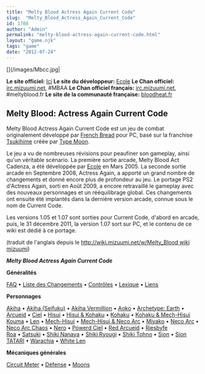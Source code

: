 ```yaml
---
title: "Melty Blood Actress Again Current Code"
slug:  "Melty_Blood_Actress_Again_Current_Code"
id: 1708
author: "Admin"
permalink: "melty-blood-actress-again-current-code.html"
layout: "game.njk"
tags: "game"
date: "2012-07-24"
---
```


[](/images/Mbcc.jpg\|

**Le site officiel:** [Ici](http://meltyblood.info/)  **Le site
du développeur:** [Ecole](http://www.e56.info/mbaaps2/index.html)
 **Le Chan officiel:**
[irc.mizuumi.net](http://widget.mibbit.com/?settings=b0c80f1a2b7c9987a0cb0742240f9110&server=irc.mizuumi.net&channel=%23mbaa&noServerTab=false),
\#MBAA  **Le Chan officiel français:**
[irc.mizuumi.net](http://widget.mibbit.com/?settings=40efa8d1d131fba1f623f8f2ac86d382&server=irc.mizuumi.net&channel=%23meltyblood.fr),
\#meltyblood.fr  **Le site de la communauté française:**
[bloodheat.fr](http://www.bloodheat.fr) 

## Melty Blood: Actress Again Current Code

Melty Blood Actress Again Current Code est un jeu de combat
originalement développé par [French
Bread](http://www13.plala.or.jp/french) pour PC, basé sur la franchise
[Tsukihime](http://www.typemoon.org/) créée par [Type
Moon](http://www.typemoon.com/).

Le jeu a vu de nombreuses révisions pour peaufiner son gameplay, ainsi
qu'un véritable scénario. La première sortie arcade, Melty Blood Act
Cadenza, a été développée par
[Ecole](http://www.e56.info/mbaaps2/index.html) en Mars 2005. La seconde
sortie arcade en Septembre 2008, Actress Again, a apporté un grand
nombre de changements et donné encore plus de profondeur au jeu. Le
portage PS2 d'Actress Again, sorti en Août 2009, a encore retravaillé le
gameplay avec des nouveaux personnages et un rééquilibrage global. Ces
changements ont ensuite été implantés dans la dernière version arcade,
connue sous le nom de Current Code.

Les versions 1.05 et 1.07 sont sorties pour Current Code, d'abord en
arcade, puis, le 31 décembre 2011, la version 1.07 sort sur PC, et le
contenu de ce wiki est dédié à ce portage.

(traduit de l'anglais depuis le [http://wiki.mizuumi.net/w/Melty_Blood
wiki
mizuumi](http://wiki.mizuumi.net/w/Melty_Blood_wiki_mizuumi "wikilink"))

***Melty Blood Actress Again Current Code***

**Généralités**

[FAQ](/index.php/Melty_Blood/FAQ "Melty Blood/FAQ") • [Liste des
Changements](/index.php/Melty_Blood/Changelist "Melty Blood/Changelist")
• [Contrôles](/index.php/Melty_Blood/Controls "Melty Blood/Controls") •
[Lexique](/index.php/Melty_Blood/Glossary "Melty Blood/Glossary") •
[Liens](/index.php/Melty_Blood/Links "Melty Blood/Links")

**Personnages**

[Akiha](/index.php/Melty_Blood/Akiha_Tohno "Melty Blood/Akiha Tohno") •
[Akiha
(Seifuku)](/index.php/Melty_Blood/Akiha_Tohno_\(Seifuku\) "Melty Blood/Akiha Tohno (Seifuku)")
• [Akiha
Vermillion](/index.php/Melty_Blood/Akiha_Vermillion "Melty Blood/Akiha Vermillion")
• [Aoko](/index.php/Melty_Blood/Aoko_Aozaki "Melty Blood/Aoko Aozaki") •
[Archetype:
Earth](/index.php/Melty_Blood/Archetype:_Earth "Melty Blood/Archetype: Earth")
•
[Arcueid](/index.php/Melty_Blood/Arcueid_Brunestud "Melty Blood/Arcueid Brunestud")
• [Ciel](/index.php/Melty_Blood/Ciel "Melty Blood/Ciel") •
[Hisui](/index.php/Melty_Blood/Hisui "Melty Blood/Hisui") • [Hisui &
Kohaku](/index.php/Melty_Blood/Hisui_%26_Kohaku "Melty Blood/Hisui & Kohaku")
• [Kohaku](/index.php/Melty_Blood/Kohaku "Melty Blood/Kohaku") • [Kohaku
&
Mech-Hisui](/index.php/Melty_Blood/Kohaku_%26_Mech-Hisui "Melty Blood/Kohaku & Mech-Hisui")  
[Kouma](/index.php/Melty_Blood/Kouma_Kishima "Melty Blood/Kouma Kishima")
• [Len](/index.php/Melty_Blood/Len "Melty Blood/Len") •
[Mech-Hisui](/index.php/Melty_Blood/Mech-Hisui "Melty Blood/Mech-Hisui")
• [Mech-Hisui & Neco
Arc](/index.php/Melty_Blood/Mech-Hisui_%26_Neco_Arc "Melty Blood/Mech-Hisui & Neco Arc")
•
[Miyako](/index.php/Melty_Blood/Miyako_Arima "Melty Blood/Miyako Arima")
• [Neco Arc](/index.php/Melty_Blood/Neco_Arc "Melty Blood/Neco Arc") •
[Neco Arc
Chaos](/index.php/Melty_Blood/Neco_Arc_Chaos "Melty Blood/Neco Arc Chaos")
• [Nero](/index.php/Melty_Blood/Nero_Chaos "Melty Blood/Nero Chaos") •
[Powerd
Ciel](/index.php/Melty_Blood/Powerd_Ciel "Melty Blood/Powerd Ciel") •
[Red
Arcueid](/index.php/Melty_Blood/Red_Arcueid "Melty Blood/Red Arcueid") •
[Riesbyfe](/index.php/Melty_Blood/Riesbyfe_Stridberg "Melty Blood/Riesbyfe Stridberg")  
[Roa](/index.php/Melty_Blood/Roa "Melty Blood/Roa") •
[Satsuki](/index.php/Melty_Blood/Satsuki_Yumiduka "Melty Blood/Satsuki Yumiduka")
• [Shiki
Nanaya](/index.php/Melty_Blood/Shiki_Nanaya "Melty Blood/Shiki Nanaya")
• [Shiki
Ryougi](/index.php/Melty_Blood/Shiki_Ryougi "Melty Blood/Shiki Ryougi")
• [Shiki
Tohno](/index.php/Melty_Blood/Shiki_Tohno "Melty Blood/Shiki Tohno") •
[Sion](/index.php/Melty_Blood/Sion_Eltnam_Atlasia "Melty Blood/Sion Eltnam Atlasia")
• [Sion
TATARI](/index.php/Melty_Blood/Sion_TATARI "Melty Blood/Sion TATARI") •
[Warachia](/index.php/Melty_Blood/Warachia "Melty Blood/Warachia") •
[White Len](/index.php/Melty_Blood/White_Len "Melty Blood/White Len")

**Mécaniques générales**

[Circuit
Meter](/index.php/Melty_Blood/Circuit_Meter "Melty Blood/Circuit Meter")
• [Défense](/index.php/Melty_Blood/Defense "Melty Blood/Defense") •
[Moons](/index.php/Melty_Blood/Moons "Melty Blood/Moons")

